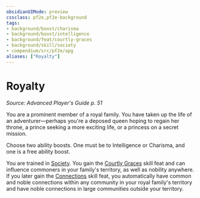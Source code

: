 ```yaml
---
obsidianUIMode: preview
cssclass: pf2e,pf2e-background
tags:
- background/boost/charisma
- background/boost/intelligence
- background/feat/courtly-graces
- background/skill/society
- compendium/src/pf2e/apg
aliases: ["Royalty"]
---
```

# Royalty
*Source: Advanced Player's Guide p. 51*  

You are a prominent member of a royal family. You have taken up the life of an adventurer—perhaps you're a deposed queen hoping to regain her throne, a prince seeking a more exciting life, or a princess on a secret mission.

Choose two ability boosts. One must be to Intelligence or Charisma, and one is a free ability boost.

You are trained in [Society](../../skills.md#Society). You gain the [Courtly Graces](../../feats/courtly-graces.md) skill feat and can influence commoners in your family's territory, as well as nobility anywhere. If you later gain the [Connections](../../feats/connections.md) skill feat, you automatically have common and noble connections within any community in your royal family's territory and have noble connections in large communities outside your territory.
